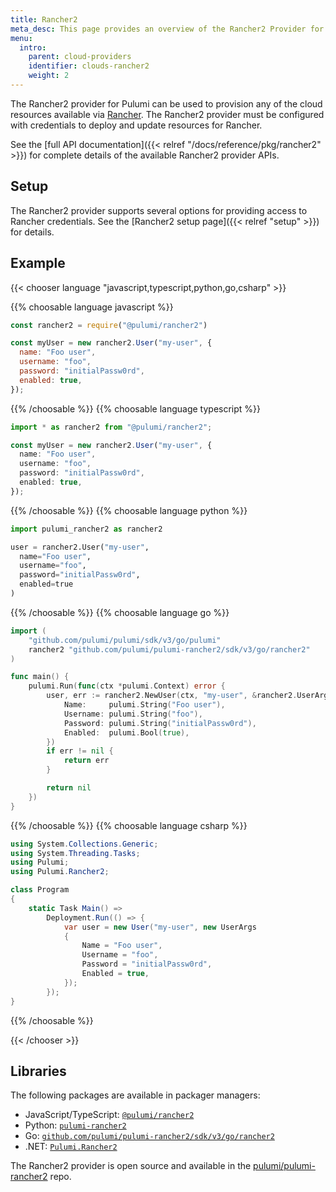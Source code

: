 ```yaml
---
title: Rancher2
meta_desc: This page provides an overview of the Rancher2 Provider for Pulumi.
menu:
  intro:
    parent: cloud-providers
    identifier: clouds-rancher2
    weight: 2
---
```


The Rancher2 provider for Pulumi can be used to provision any of the cloud resources available via [Rancher](https://rancher.com/).
The Rancher2 provider must be configured with credentials to deploy and update resources for Rancher.

See the [full API documentation]({{< relref "/docs/reference/pkg/rancher2" >}}) for complete details of the available Rancher2 provider APIs.

## Setup

The Rancher2 provider supports several options for providing access to Rancher credentials.  See the [Rancher2 setup page]({{< relref "setup" >}}) for details.

## Example

{{< chooser language "javascript,typescript,python,go,csharp" >}}

{{% choosable language javascript %}}

```javascript
const rancher2 = require("@pulumi/rancher2")

const myUser = new rancher2.User("my-user", {
  name: "Foo user",
  username: "foo",
  password: "initialPassw0rd",
  enabled: true,
});
```

{{% /choosable %}}
{{% choosable language typescript %}}

```typescript
import * as rancher2 from "@pulumi/rancher2";

const myUser = new rancher2.User("my-user", {
  name: "Foo user",
  username: "foo",
  password: "initialPassw0rd",
  enabled: true,
});
```

{{% /choosable %}}
{{% choosable language python %}}

```python
import pulumi_rancher2 as rancher2

user = rancher2.User("my-user",
  name="Foo user",
  username="foo",
  password="initialPassw0rd",
  enabled=true
)
```

{{% /choosable %}}
{{% choosable language go %}}

```go
import (
	"github.com/pulumi/pulumi/sdk/v3/go/pulumi"
	rancher2 "github.com/pulumi/pulumi-rancher2/sdk/v3/go/rancher2"
)

func main() {
	pulumi.Run(func(ctx *pulumi.Context) error {
		user, err := rancher2.NewUser(ctx, "my-user", &rancher2.UserArgs{
			Name:     pulumi.String("Foo user"),
			Username: pulumi.String("foo"),
			Password: pulumi.String("initialPassw0rd"),
			Enabled:  pulumi.Bool(true),
		})
		if err != nil {
			return err
		}

		return nil
	})
}
```

{{% /choosable %}}
{{% choosable language csharp %}}

```csharp
using System.Collections.Generic;
using System.Threading.Tasks;
using Pulumi;
using Pulumi.Rancher2;

class Program
{
    static Task Main() =>
        Deployment.Run(() => {
            var user = new User("my-user", new UserArgs
            {
                Name = "Foo user",
                Username = "foo",
                Password = "initialPassw0rd",
                Enabled = true,
            });
        });
}
```

{{% /choosable %}}

{{< /chooser >}}

## Libraries

The following packages are available in packager managers:

* JavaScript/TypeScript: [`@pulumi/rancher2`](https://www.npmjs.com/package/@pulumi/rancher2)
* Python: [`pulumi-rancher2`](https://pypi.org/project/pulumi-rancher2/)
* Go: [`github.com/pulumi/pulumi-rancher2/sdk/v3/go/rancher2`](https://github.com/pulumi/pulumi-rancher2)
* .NET: [`Pulumi.Rancher2`](https://www.nuget.org/packages/Pulumi.Rancher2)

The Rancher2 provider is open source and available in the [pulumi/pulumi-rancher2](https://github.com/pulumi/pulumi-rancher2) repo.
